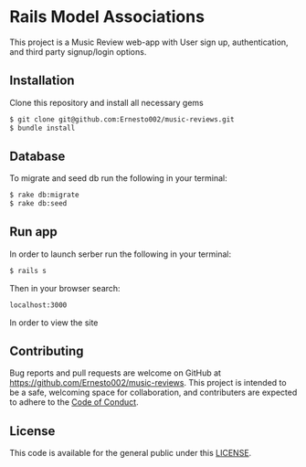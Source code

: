 # Rails Model Associations

This project is a Music Review web-app with User sign up, authentication, and third party signup/login options.

## Installation

Clone this repository and install all necessary gems

```bash
$ git clone git@github.com:Ernesto002/music-reviews.git
$ bundle install
```

## Database

To migrate and seed db run the following in your terminal:

```bash
$ rake db:migrate
$ rake db:seed
```

## Run app

In order to launch serber run the following in your terminal:

```bash
$ rails s
```

Then in your browser search:

```bash
localhost:3000
```

In order to view the site

## Contributing

Bug reports and pull requests are welcome on GitHub at https://github.com/Ernesto002/music-reviews. This project is intended to be a safe, welcoming space for collaboration, and contributers are expected to adhere to the [Code of Conduct](https://github.com/Ernesto002/music-reviews/blob/master/CODE_OF_CONDUCT.MD).

## License 

This code is available for the general public under this [LICENSE](https://github.com/Ernesto002/music-reviews/blob/master/LICENSE.md).
